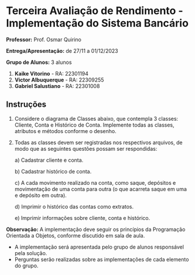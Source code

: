 Terceira Avaliação de Rendimento - Implementação do Sistema Bancário
====================================================================

**Professor:** Prof. Osmar Quirino

**Entrega/Apresentação:** de 27/11 a 01/12/2023

**Grupo de Alunos:** 3 alunos
1. **Kaike Vitorino** - RA: 22301194
2. **Victor Albuquerque** - RA: 22309255
3. **Gabriel Salustiano** - RA: 22301008

Instruções
----------

1.  Considere o diagrama de Classes abaixo, que contempla 3 classes: Cliente, Conta e Histórico de Conta. Implemente todas as classes, atributos e métodos conforme o desenho.
    
2.  Todas as classes devem ser registradas nos respectivos arquivos, de modo que as seguintes questões possam ser respondidas:
    
    a) Cadastrar cliente e conta.
    
    b) Cadastrar histórico de conta.
    
    c) A cada movimento realizado na conta, como saque, depósitos e movimentação de uma conta para outra (o que acarreta saque em uma e depósito em outra).
    
    d) Imprimir o histórico das contas como extratos.
    
    e) Imprimir informações sobre cliente, conta e histórico.
    

**Observação:** A implementação deve seguir os princípios da Programação Orientada a Objetos, conforme discutido em sala de aula.

*   A implementação será apresentada pelo grupo de alunos responsável pela solução.
*   Perguntas serão realizadas sobre as implementações de cada elemento do grupo.
